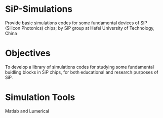 # SiP-Simulations
Provide basic simulations codes for some fundamental devices of SiP (Silicon Photonics) chips;  by SiP group at Hefei University of Technology, China

# Objectives
To develop a library of simulations codes for studying some fundamental buidling blocks in SiP chips, for both educational and research purposes of SiP.

# Simulation Tools
Matlab and Lumerical
